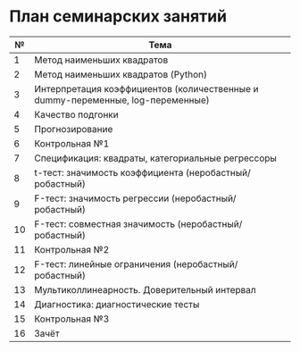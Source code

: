 # План семинарских занятий

|№|Тема|
|-|-|
|1|Метод наименьших квадратов|
|2|Метод наименьших квадратов (Python)|
|3|Интерпретация коэффициентов (количественные и dummy-переменные, log-переменные)|
|4|Качество подгонки|
|5|Прогнозирование|
|6|Контрольная №1|
|7|Спецификация: квадраты, категориальные регрессоры|
|8|t-тест: значимость коэффициента (неробастный/робастный)|
|9|F-тест: значимость регрессии (неробастный/робастный)|
|10|F-тест: совместная значимость (неробастный/робастный)|
|11|Контрольная №2|
|12|F-тест: линейные ограничения (неробастный/робастный) |
|13|Мультиколлинеарность. Доверительный интервал|
|14|Диагностика: диагностические тесты|
|15|Контрольная №3|
|16|Зачёт|
